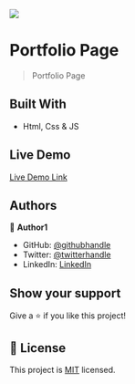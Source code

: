 ![](https://img.shields.io/badge/Microverse-blueviolet)

# Portfolio Page

> Portfolio Page


## Built With

- Html, Css & JS


## Live Demo 

[Live Demo Link](https://pinkmoon25.github.io/Portfolio/)



## Authors

👤 **Author1**

- GitHub: [@githubhandle](https://github.com/PinkMoon25)
- Twitter: [@twitterhandle](https://twitter.com/TusharS90674484)
- LinkedIn: [LinkedIn](https://www.linkedin.com/in/tushar-singh-6b063a14b/)


## Show your support

Give a ⭐️ if you like this project!


## 📝 License

This project is [MIT](./MIT.md) licensed.
